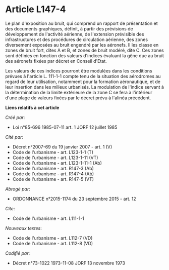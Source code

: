 # Article L147-4

Le plan d'exposition au bruit, qui comprend un rapport de présentation et des documents graphiques, définit, à partir des
prévisions de développement de l'activité aérienne, de l'extension prévisible des infrastructures et des procédures de
circulation aérienne, des zones diversement exposées au bruit engendré par les aéronefs. Il les classe en zones de bruit
fort, dites A et B, et zones de bruit modéré, dite C. Ces zones sont définies en fonction des valeurs d'indices évaluant la
gêne due au bruit des aéronefs fixées par décret en Conseil d'Etat. 

Les valeurs de ces indices pourront être modulées dans les conditions prévues à l'article L. 111-1-1 compte tenu de la
situation des aérodromes au regard de leur utilisation, notamment pour la formation aéronautique, et de leur insertion dans
les milieux urbanisés. La modulation de l'indice servant à la détermination de la limite extérieure de la zone C se fera à
l'intérieur d'une plage de valeurs fixées par le décret prévu à l'alinéa précédent.

**Liens relatifs à cet article**

_Créé par_:

  - Loi n°85-696 1985-07-11 art. 1 JORF 12 juillet 1985

_Cité par_:

  - Décret n°2007-69 du 19 janvier 2007 - art. 1 (V)
  - Code de l'urbanisme - art. L123-1-1 (T)
  - Code de l'urbanisme - art. L123-1-11 (VT)
  - Code de l'urbanisme - art. L123-1-11-1 (Ab)
  - Code de l'urbanisme - art. R147-3 (Ab)
  - Code de l'urbanisme - art. R147-4 (Ab)
  - Code de l'urbanisme - art. R147-5 (VT)

_Abrogé par_:

  - ORDONNANCE n°2015-1174 du 23 septembre 2015 - art. 12

_Cite_:

  - Code de l'urbanisme - art. L111-1-1

_Nouveaux textes_:

  - Code de l'urbanisme - art. L112-7 (VD)
  - Code de l'urbanisme - art. L112-8 (VD)

_Codifié par_:

  - Décret n°73-1022 1973-11-08 JORF 13 novembre 1973
